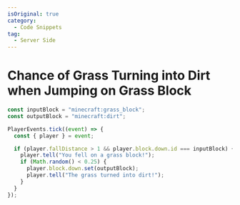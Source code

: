 ```yaml
---
isOriginal: true
category:
  - Code Snippets
tag:
  - Server Side
---
```


# Chance of Grass Turning into Dirt when Jumping on Grass Block

```js
const inputBlock = "minecraft:grass_block";
const outputBlock = "minecraft:dirt";

PlayerEvents.tick((event) => {
  const { player } = event;

  if (player.fallDistance > 1 && player.block.down.id === inputBlock) {
    player.tell("You fell on a grass block!");
    if (Math.random() < 0.25) {
      player.block.down.set(outputBlock);
      player.tell("The grass turned into dirt!");
    }
  }
});
```